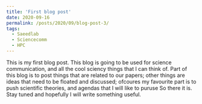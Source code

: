 ```yaml
---
title: 'First blog post'
date: 2020-09-16
permalink: /posts/2020/09/blog-post-3/
tags:
  - Saeedlab
  - Sciencecomm
  - HPC
---
```


This is my first blog post. This blog is going to be used for science communication, and all the cool sciency things that I can think of. 
Part of this blog is to post things that are related to our papers; other things are ideas that need to be floated and discussed; ofcoures my favourite part is to push scientific theories, and agendas that I will like to puruse
So there it is. Stay tuned and hopefully I will write something useful. 
